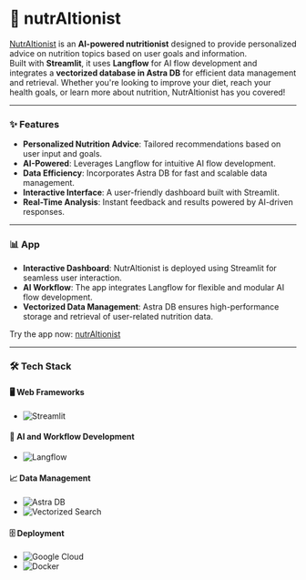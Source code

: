 # 🥗 nutrAItionist

[NutrAItionist](https://nutraitionist-img-394760298091.us-central1.run.app/) is an **AI-powered nutritionist** designed to provide personalized advice on nutrition topics based on user goals and information.  
Built with **Streamlit**, it uses **Langflow** for AI flow development and integrates a **vectorized database in Astra DB** for efficient data management and retrieval. Whether you're looking to improve your diet, reach your health goals, or learn more about nutrition, NutrAItionist has you covered!

---

### ✨ Features

- **Personalized Nutrition Advice**: Tailored recommendations based on user input and goals.
- **AI-Powered**: Leverages Langflow for intuitive AI flow development.
- **Data Efficiency**: Incorporates Astra DB for fast and scalable data management.
- **Interactive Interface**: A user-friendly dashboard built with Streamlit.
- **Real-Time Analysis**: Instant feedback and results powered by AI-driven responses.

---

### 📊 App

- **Interactive Dashboard**: NutrAItionist is deployed using Streamlit for seamless user interaction.
- **AI Workflow**: The app integrates Langflow for flexible and modular AI flow development.
- **Vectorized Data Management**: Astra DB ensures high-performance storage and retrieval of user-related nutrition data.

Try the app now: [nutrAItionist](https://nutraitionist-img-394760298091.us-central1.run.app/)

---

### 🛠️ Tech Stack

#### 🖥️ Web Frameworks
- ![Streamlit](https://img.shields.io/badge/Streamlit-FF4B4B?style=for-the-badge&logo=streamlit&logoColor=white)

#### 🤖 AI and Workflow Development
- ![Langflow](https://img.shields.io/badge/Langflow-3498DB?style=for-the-badge&logo=python&logoColor=white)

#### 📈 Data Management
- ![Astra DB](https://img.shields.io/badge/Astra%20DB-2E3A47?style=for-the-badge&logo=datastax&logoColor=white)
- ![Vectorized Search](https://img.shields.io/badge/Vectorized%20Search-FF6F00?style=for-the-badge&logo=python&logoColor=white)

#### 🗄️ Deployment
- ![Google Cloud](https://img.shields.io/badge/Google%20Cloud-4285F4?style=for-the-badge&logo=google-cloud&logoColor=white)
- ![Docker](https://img.shields.io/badge/Docker-2496ED?style=for-the-badge&logo=docker&logoColor=white)
